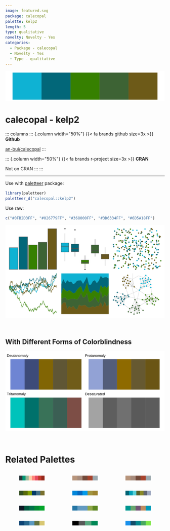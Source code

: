 ```yaml
---
image: featured.svg
package: calecopal
palette: kelp2
length: 5
type: qualitative
novelty: Novelty - Yes
categories:
  - Package - calecopal
  - Novelty - Yes
  - Type - qualitative
---
```


![](featured.svg)

# calecopal - kelp2 

::: columns
::: {.column width="50%"}
{{< fa brands github size=3x >}}
**Github**

[an-bui/calecopal](https://github.com/an-bui/calecopal)
:::

::: {.column width="50%"}
{{< fa brands r-project size=3x >}}
**CRAN**

Not on CRAN
:::
:::

<hr> 

Use with [paletteer](https://emilhvitfeldt.github.io/paletteer/) package:

```r
library(paletteer)
paletteer_d("calecopal::kelp2")
```

Use raw:

```r
c("#0FB2D3FF", "#026779FF", "#368000FF", "#3D6334FF", "#6D5A18FF")
``` 

![](examples.png) 

  <br>
  
  ## With Different Forms of Colorblindness
  
  ![](colorblind.svg) 

<br>

# Related Palettes

<div class="list" style="display: grid; grid-template-columns: auto auto auto;"> <figure class="figure">
<a href="../../awtools/a_palette/"> <img src="../../awtools/a_palette/featured.svg" style="width: 100%;" class="figure-img"></a>
</figure> <figure class="figure">
<a href="../../ButterflyColors/hamadryas_feronia/"> <img src="../../ButterflyColors/hamadryas_feronia/featured.svg" style="width: 100%;" class="figure-img"></a>
</figure> <figure class="figure">
<a href="../../ButterflyColors/hamadryas_feronia/"> <img src="../../ButterflyColors/hamadryas_feronia/featured.svg" style="width: 100%;" class="figure-img"></a>
</figure> <figure class="figure">
<a href="../../NatParksPalettes/Everglades/"> <img src="../../NatParksPalettes/Everglades/featured.svg" style="width: 100%;" class="figure-img"></a>
</figure> <figure class="figure">
<a href="../../fishualize/Balistes_vetula/"> <img src="../../fishualize/Balistes_vetula/featured.svg" style="width: 100%;" class="figure-img"></a>
</figure> <figure class="figure">
<a href="../../NatParksPalettes/Banff/"> <img src="../../NatParksPalettes/Banff/featured.svg" style="width: 100%;" class="figure-img"></a>
</figure> <figure class="figure">
<a href="../../fishualize/Acanthostracion_polygonius/"> <img src="../../fishualize/Acanthostracion_polygonius/featured.svg" style="width: 100%;" class="figure-img"></a>
</figure> <figure class="figure">
<a href="../../lisa/RichardDiebenkorn/"> <img src="../../lisa/RichardDiebenkorn/featured.svg" style="width: 100%;" class="figure-img"></a>
</figure> <figure class="figure">
<a href="../../fishualize/Scarus_zelindae/"> <img src="../../fishualize/Scarus_zelindae/featured.svg" style="width: 100%;" class="figure-img"></a>
</figure> <figure class="figure">
<a href="../../vangogh/StarryRhone/"> <img src="../../vangogh/StarryRhone/featured.svg" style="width: 100%;" class="figure-img"></a>
</figure> <figure class="figure">
<a href="../../ggthemes/wsj_black_green/"> <img src="../../ggthemes/wsj_black_green/featured.svg" style="width: 100%;" class="figure-img"></a>
</figure> <figure class="figure">
<a href="../../fishualize/Elagatis_bipinnulata/"> <img src="../../fishualize/Elagatis_bipinnulata/featured.svg" style="width: 100%;" class="figure-img"></a>
</figure> 
</div>
